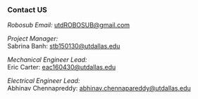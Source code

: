 ### Contact US 

_Robosub Email:_ [utdROBOSUB@gmail.com](mailto:utdROBOSUB@gmail.com)

_Project Manager:_ 
<br/> Sabrina Banh: [stb150130@utdallas.edu](mailto:stb150130@utdallas.edu)

_Mechanical Engineer Lead:_ <br/> Eric Carter: [eac160430@utdallas.edu](mailto:eac160430@utdallas.edu) 

_Electrical Engineer Lead:_  <br/> Abhinav Chennapreddy: [abhinav.chennapareddy@utdallas.edu](mailto:abhinav.chennapareddy@utdallas.edu)






